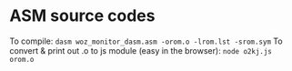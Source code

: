 # ASM source codes

To compile: ```dasm woz_monitor_dasm.asm -orom.o -lrom.lst -srom.sym```
To convert & print out .o to js module (easy in the browser): ```node o2kj.js orom.o```

